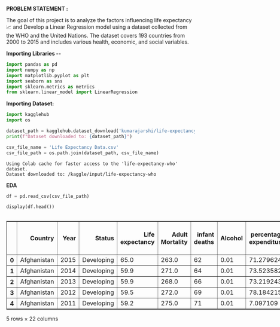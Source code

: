 **PROBLEM STATEMENT :**

The goal of this project is to analyze the factors influencing life expectancy 📈 and Develop a Linear Regression model using a dataset collected from the WHO and the United Nations. The dataset covers 193 countries from 2000 to 2015 and includes various health, economic, and social variables.

**Importing Libraries --**


```python
import pandas as pd
import numpy as np
import matplotlib.pyplot as plt
import seaborn as sns
import sklearn.metrics as metrics
from sklearn.linear_model import LinearRegression
```

**Importing Dataset:**


```python
import kagglehub
import os

dataset_path = kagglehub.dataset_download('kumarajarshi/life-expectancy-who')
print(f"Dataset downloaded to: {dataset_path}")

csv_file_name = 'Life Expectancy Data.csv'
csv_file_path = os.path.join(dataset_path, csv_file_name)
```

    Using Colab cache for faster access to the 'life-expectancy-who' dataset.
    Dataset downloaded to: /kaggle/input/life-expectancy-who
    

**EDA**


```python
df = pd.read_csv(csv_file_path)

display(df.head())
```



  <div id="df-0bd5de6c-986e-4196-85ae-20b3203d476f" class="colab-df-container">
    <div>
<style scoped>
    .dataframe tbody tr th:only-of-type {
        vertical-align: middle;
    }

    .dataframe tbody tr th {
        vertical-align: top;
    }

    .dataframe thead th {
        text-align: right;
    }
</style>
<table border="1" class="dataframe">
  <thead>
    <tr style="text-align: right;">
      <th></th>
      <th>Country</th>
      <th>Year</th>
      <th>Status</th>
      <th>Life expectancy</th>
      <th>Adult Mortality</th>
      <th>infant deaths</th>
      <th>Alcohol</th>
      <th>percentage expenditure</th>
      <th>Hepatitis B</th>
      <th>Measles</th>
      <th>...</th>
      <th>Polio</th>
      <th>Total expenditure</th>
      <th>Diphtheria</th>
      <th>HIV/AIDS</th>
      <th>GDP</th>
      <th>Population</th>
      <th>thinness  1-19 years</th>
      <th>thinness 5-9 years</th>
      <th>Income composition of resources</th>
      <th>Schooling</th>
    </tr>
  </thead>
  <tbody>
    <tr>
      <th>0</th>
      <td>Afghanistan</td>
      <td>2015</td>
      <td>Developing</td>
      <td>65.0</td>
      <td>263.0</td>
      <td>62</td>
      <td>0.01</td>
      <td>71.279624</td>
      <td>65.0</td>
      <td>1154</td>
      <td>...</td>
      <td>6.0</td>
      <td>8.16</td>
      <td>65.0</td>
      <td>0.1</td>
      <td>584.259210</td>
      <td>33736494.0</td>
      <td>17.2</td>
      <td>17.3</td>
      <td>0.479</td>
      <td>10.1</td>
    </tr>
    <tr>
      <th>1</th>
      <td>Afghanistan</td>
      <td>2014</td>
      <td>Developing</td>
      <td>59.9</td>
      <td>271.0</td>
      <td>64</td>
      <td>0.01</td>
      <td>73.523582</td>
      <td>62.0</td>
      <td>492</td>
      <td>...</td>
      <td>58.0</td>
      <td>8.18</td>
      <td>62.0</td>
      <td>0.1</td>
      <td>612.696514</td>
      <td>327582.0</td>
      <td>17.5</td>
      <td>17.5</td>
      <td>0.476</td>
      <td>10.0</td>
    </tr>
    <tr>
      <th>2</th>
      <td>Afghanistan</td>
      <td>2013</td>
      <td>Developing</td>
      <td>59.9</td>
      <td>268.0</td>
      <td>66</td>
      <td>0.01</td>
      <td>73.219243</td>
      <td>64.0</td>
      <td>430</td>
      <td>...</td>
      <td>62.0</td>
      <td>8.13</td>
      <td>64.0</td>
      <td>0.1</td>
      <td>631.744976</td>
      <td>31731688.0</td>
      <td>17.7</td>
      <td>17.7</td>
      <td>0.470</td>
      <td>9.9</td>
    </tr>
    <tr>
      <th>3</th>
      <td>Afghanistan</td>
      <td>2012</td>
      <td>Developing</td>
      <td>59.5</td>
      <td>272.0</td>
      <td>69</td>
      <td>0.01</td>
      <td>78.184215</td>
      <td>67.0</td>
      <td>2787</td>
      <td>...</td>
      <td>67.0</td>
      <td>8.52</td>
      <td>67.0</td>
      <td>0.1</td>
      <td>669.959000</td>
      <td>3696958.0</td>
      <td>17.9</td>
      <td>18.0</td>
      <td>0.463</td>
      <td>9.8</td>
    </tr>
    <tr>
      <th>4</th>
      <td>Afghanistan</td>
      <td>2011</td>
      <td>Developing</td>
      <td>59.2</td>
      <td>275.0</td>
      <td>71</td>
      <td>0.01</td>
      <td>7.097109</td>
      <td>68.0</td>
      <td>3013</td>
      <td>...</td>
      <td>68.0</td>
      <td>7.87</td>
      <td>68.0</td>
      <td>0.1</td>
      <td>63.537231</td>
      <td>2978599.0</td>
      <td>18.2</td>
      <td>18.2</td>
      <td>0.454</td>
      <td>9.5</td>
    </tr>
  </tbody>
</table>
<p>5 rows × 22 columns</p>
</div>
    <div class="colab-df-buttons">

  <div class="colab-df-container">
    <button class="colab-df-convert" onclick="convertToInteractive('df-0bd5de6c-986e-4196-85ae-20b3203d476f')"
            title="Convert this dataframe to an interactive table."
            style="display:none;">

  <svg xmlns="http://www.w3.org/2000/svg" height="24px" viewBox="0 -960 960 960">
    <path d="M120-120v-720h720v720H120Zm60-500h600v-160H180v160Zm220 220h160v-160H400v160Zm0 220h160v-160H400v160ZM180-400h160v-160H180v160Zm440 0h160v-160H620v160ZM180-180h160v-160H180v160Zm440 0h160v-160H620v160Z"/>
  </svg>
    </button>

  <style>
    .colab-df-container {
      display:flex;
      gap: 12px;
    }

    .colab-df-convert {
      background-color: #E8F0FE;
      border: none;
      border-radius: 50%;
      cursor: pointer;
      display: none;
      fill: #1967D2;
      height: 32px;
      padding: 0 0 0 0;
      width: 32px;
    }

    .colab-df-convert:hover {
      background-color: #E2EBFA;
      box-shadow: 0px 1px 2px rgba(60, 64, 67, 0.3), 0px 1px 3px 1px rgba(60, 64, 67, 0.15);
      fill: #174EA6;
    }

    .colab-df-buttons div {
      margin-bottom: 4px;
    }

    [theme=dark] .colab-df-convert {
      background-color: #3B4455;
      fill: #D2E3FC;
    }

    [theme=dark] .colab-df-convert:hover {
      background-color: #434B5C;
      box-shadow: 0px 1px 3px 1px rgba(0, 0, 0, 0.15);
      filter: drop-shadow(0px 1px 2px rgba(0, 0, 0, 0.3));
      fill: #FFFFFF;
    }
  </style>

    <script>
      const buttonEl =
        document.querySelector('#df-0bd5de6c-986e-4196-85ae-20b3203d476f button.colab-df-convert');
      buttonEl.style.display =
        google.colab.kernel.accessAllowed ? 'block' : 'none';

      async function convertToInteractive(key) {
        const element = document.querySelector('#df-0bd5de6c-986e-4196-85ae-20b3203d476f');
        const dataTable =
          await google.colab.kernel.invokeFunction('convertToInteractive',
                                                    [key], {});
        if (!dataTable) return;

        const docLinkHtml = 'Like what you see? Visit the ' +
          '<a target="_blank" href=https://colab.research.google.com/notebooks/data_table.ipynb>data table notebook</a>'
          + ' to learn more about interactive tables.';
        element.innerHTML = '';
        dataTable['output_type'] = 'display_data';
        await google.colab.output.renderOutput(dataTable, element);
        const docLink = document.createElement('div');
        docLink.innerHTML = docLinkHtml;
        element.appendChild(docLink);
      }
    </script>
  </div>


    <div id="df-f547a25d-6af7-4556-a703-74242be89144">
      <button class="colab-df-quickchart" onclick="quickchart('df-f547a25d-6af7-4556-a703-74242be89144')"
                title="Suggest charts"
                style="display:none;">

<svg xmlns="http://www.w3.org/2000/svg" height="24px"viewBox="0 0 24 24"
     width="24px">
    <g>
        <path d="M19 3H5c-1.1 0-2 .9-2 2v14c0 1.1.9 2 2 2h14c1.1 0 2-.9 2-2V5c0-1.1-.9-2-2-2zM9 17H7v-7h2v7zm4 0h-2V7h2v10zm4 0h-2v-4h2v4z"/>
    </g>
</svg>
      </button>

<style>
  .colab-df-quickchart {
      --bg-color: #E8F0FE;
      --fill-color: #1967D2;
      --hover-bg-color: #E2EBFA;
      --hover-fill-color: #174EA6;
      --disabled-fill-color: #AAA;
      --disabled-bg-color: #DDD;
  }

  [theme=dark] .colab-df-quickchart {
      --bg-color: #3B4455;
      --fill-color: #D2E3FC;
      --hover-bg-color: #434B5C;
      --hover-fill-color: #FFFFFF;
      --disabled-bg-color: #3B4455;
      --disabled-fill-color: #666;
  }

  .colab-df-quickchart {
    background-color: var(--bg-color);
    border: none;
    border-radius: 50%;
    cursor: pointer;
    display: none;
    fill: var(--fill-color);
    height: 32px;
    padding: 0;
    width: 32px;
  }

  .colab-df-quickchart:hover {
    background-color: var(--hover-bg-color);
    box-shadow: 0 1px 2px rgba(60, 64, 67, 0.3), 0 1px 3px 1px rgba(60, 64, 67, 0.15);
    fill: var(--button-hover-fill-color);
  }

  .colab-df-quickchart-complete:disabled,
  .colab-df-quickchart-complete:disabled:hover {
    background-color: var(--disabled-bg-color);
    fill: var(--disabled-fill-color);
    box-shadow: none;
  }

  .colab-df-spinner {
    border: 2px solid var(--fill-color);
    border-color: transparent;
    border-bottom-color: var(--fill-color);
    animation:
      spin 1s steps(1) infinite;
  }

  @keyframes spin {
    0% {
      border-color: transparent;
      border-bottom-color: var(--fill-color);
      border-left-color: var(--fill-color);
    }
    20% {
      border-color: transparent;
      border-left-color: var(--fill-color);
      border-top-color: var(--fill-color);
    }
    30% {
      border-color: transparent;
      border-left-color: var(--fill-color);
      border-top-color: var(--fill-color);
      border-right-color: var(--fill-color);
    }
    40% {
      border-color: transparent;
      border-right-color: var(--fill-color);
      border-top-color: var(--fill-color);
    }
    60% {
      border-color: transparent;
      border-right-color: var(--fill-color);
    }
    80% {
      border-color: transparent;
      border-right-color: var(--fill-color);
      border-bottom-color: var(--fill-color);
    }
    90% {
      border-color: transparent;
      border-bottom-color: var(--fill-color);
    }
  }
</style>

      <script>
        async function quickchart(key) {
          const quickchartButtonEl =
            document.querySelector('#' + key + ' button');
          quickchartButtonEl.disabled = true;  // To prevent multiple clicks.
          quickchartButtonEl.classList.add('colab-df-spinner');
          try {
            const charts = await google.colab.kernel.invokeFunction(
                'suggestCharts', [key], {});
          } catch (error) {
            console.error('Error during call to suggestCharts:', error);
          }
          quickchartButtonEl.classList.remove('colab-df-spinner');
          quickchartButtonEl.classList.add('colab-df-quickchart-complete');
        }
        (() => {
          let quickchartButtonEl =
            document.querySelector('#df-f547a25d-6af7-4556-a703-74242be89144 button');
          quickchartButtonEl.style.display =
            google.colab.kernel.accessAllowed ? 'block' : 'none';
        })();
      </script>
    </div>

    </div>
  </div>




```python
df.info()
```

    <class 'pandas.core.frame.DataFrame'>
    RangeIndex: 2938 entries, 0 to 2937
    Data columns (total 22 columns):
     #   Column                           Non-Null Count  Dtype  
    ---  ------                           --------------  -----  
     0   Country                          2938 non-null   object 
     1   Year                             2938 non-null   int64  
     2   Status                           2938 non-null   object 
     3   Life expectancy                  2928 non-null   float64
     4   Adult Mortality                  2928 non-null   float64
     5   infant deaths                    2938 non-null   int64  
     6   Alcohol                          2744 non-null   float64
     7   percentage expenditure           2938 non-null   float64
     8   Hepatitis B                      2385 non-null   float64
     9   Measles                          2938 non-null   int64  
     10   BMI                             2904 non-null   float64
     11  under-five deaths                2938 non-null   int64  
     12  Polio                            2919 non-null   float64
     13  Total expenditure                2712 non-null   float64
     14  Diphtheria                       2919 non-null   float64
     15   HIV/AIDS                        2938 non-null   float64
     16  GDP                              2490 non-null   float64
     17  Population                       2286 non-null   float64
     18   thinness  1-19 years            2904 non-null   float64
     19   thinness 5-9 years              2904 non-null   float64
     20  Income composition of resources  2771 non-null   float64
     21  Schooling                        2775 non-null   float64
    dtypes: float64(16), int64(4), object(2)
    memory usage: 505.1+ KB
    


```python
df.describe(include="all")
```





  <div id="df-1591640a-0f46-48b8-ac79-20e6fe45dd06" class="colab-df-container">
    <div>
<style scoped>
    .dataframe tbody tr th:only-of-type {
        vertical-align: middle;
    }

    .dataframe tbody tr th {
        vertical-align: top;
    }

    .dataframe thead th {
        text-align: right;
    }
</style>
<table border="1" class="dataframe">
  <thead>
    <tr style="text-align: right;">
      <th></th>
      <th>Country</th>
      <th>Year</th>
      <th>Status</th>
      <th>Life expectancy</th>
      <th>Adult Mortality</th>
      <th>infant deaths</th>
      <th>Alcohol</th>
      <th>percentage expenditure</th>
      <th>Hepatitis B</th>
      <th>Measles</th>
      <th>...</th>
      <th>Polio</th>
      <th>Total expenditure</th>
      <th>Diphtheria</th>
      <th>HIV/AIDS</th>
      <th>GDP</th>
      <th>Population</th>
      <th>thinness  1-19 years</th>
      <th>thinness 5-9 years</th>
      <th>Income composition of resources</th>
      <th>Schooling</th>
    </tr>
  </thead>
  <tbody>
    <tr>
      <th>count</th>
      <td>2938</td>
      <td>2938.000000</td>
      <td>2938</td>
      <td>2928.000000</td>
      <td>2928.000000</td>
      <td>2938.000000</td>
      <td>2744.000000</td>
      <td>2938.000000</td>
      <td>2385.000000</td>
      <td>2938.000000</td>
      <td>...</td>
      <td>2919.000000</td>
      <td>2712.00000</td>
      <td>2919.000000</td>
      <td>2938.000000</td>
      <td>2490.000000</td>
      <td>2.286000e+03</td>
      <td>2904.000000</td>
      <td>2904.000000</td>
      <td>2771.000000</td>
      <td>2775.000000</td>
    </tr>
    <tr>
      <th>unique</th>
      <td>193</td>
      <td>NaN</td>
      <td>2</td>
      <td>NaN</td>
      <td>NaN</td>
      <td>NaN</td>
      <td>NaN</td>
      <td>NaN</td>
      <td>NaN</td>
      <td>NaN</td>
      <td>...</td>
      <td>NaN</td>
      <td>NaN</td>
      <td>NaN</td>
      <td>NaN</td>
      <td>NaN</td>
      <td>NaN</td>
      <td>NaN</td>
      <td>NaN</td>
      <td>NaN</td>
      <td>NaN</td>
    </tr>
    <tr>
      <th>top</th>
      <td>Afghanistan</td>
      <td>NaN</td>
      <td>Developing</td>
      <td>NaN</td>
      <td>NaN</td>
      <td>NaN</td>
      <td>NaN</td>
      <td>NaN</td>
      <td>NaN</td>
      <td>NaN</td>
      <td>...</td>
      <td>NaN</td>
      <td>NaN</td>
      <td>NaN</td>
      <td>NaN</td>
      <td>NaN</td>
      <td>NaN</td>
      <td>NaN</td>
      <td>NaN</td>
      <td>NaN</td>
      <td>NaN</td>
    </tr>
    <tr>
      <th>freq</th>
      <td>16</td>
      <td>NaN</td>
      <td>2426</td>
      <td>NaN</td>
      <td>NaN</td>
      <td>NaN</td>
      <td>NaN</td>
      <td>NaN</td>
      <td>NaN</td>
      <td>NaN</td>
      <td>...</td>
      <td>NaN</td>
      <td>NaN</td>
      <td>NaN</td>
      <td>NaN</td>
      <td>NaN</td>
      <td>NaN</td>
      <td>NaN</td>
      <td>NaN</td>
      <td>NaN</td>
      <td>NaN</td>
    </tr>
    <tr>
      <th>mean</th>
      <td>NaN</td>
      <td>2007.518720</td>
      <td>NaN</td>
      <td>69.224932</td>
      <td>164.796448</td>
      <td>30.303948</td>
      <td>4.602861</td>
      <td>738.251295</td>
      <td>80.940461</td>
      <td>2419.592240</td>
      <td>...</td>
      <td>82.550188</td>
      <td>5.93819</td>
      <td>82.324084</td>
      <td>1.742103</td>
      <td>7483.158469</td>
      <td>1.275338e+07</td>
      <td>4.839704</td>
      <td>4.870317</td>
      <td>0.627551</td>
      <td>11.992793</td>
    </tr>
    <tr>
      <th>std</th>
      <td>NaN</td>
      <td>4.613841</td>
      <td>NaN</td>
      <td>9.523867</td>
      <td>124.292079</td>
      <td>117.926501</td>
      <td>4.052413</td>
      <td>1987.914858</td>
      <td>25.070016</td>
      <td>11467.272489</td>
      <td>...</td>
      <td>23.428046</td>
      <td>2.49832</td>
      <td>23.716912</td>
      <td>5.077785</td>
      <td>14270.169342</td>
      <td>6.101210e+07</td>
      <td>4.420195</td>
      <td>4.508882</td>
      <td>0.210904</td>
      <td>3.358920</td>
    </tr>
    <tr>
      <th>min</th>
      <td>NaN</td>
      <td>2000.000000</td>
      <td>NaN</td>
      <td>36.300000</td>
      <td>1.000000</td>
      <td>0.000000</td>
      <td>0.010000</td>
      <td>0.000000</td>
      <td>1.000000</td>
      <td>0.000000</td>
      <td>...</td>
      <td>3.000000</td>
      <td>0.37000</td>
      <td>2.000000</td>
      <td>0.100000</td>
      <td>1.681350</td>
      <td>3.400000e+01</td>
      <td>0.100000</td>
      <td>0.100000</td>
      <td>0.000000</td>
      <td>0.000000</td>
    </tr>
    <tr>
      <th>25%</th>
      <td>NaN</td>
      <td>2004.000000</td>
      <td>NaN</td>
      <td>63.100000</td>
      <td>74.000000</td>
      <td>0.000000</td>
      <td>0.877500</td>
      <td>4.685343</td>
      <td>77.000000</td>
      <td>0.000000</td>
      <td>...</td>
      <td>78.000000</td>
      <td>4.26000</td>
      <td>78.000000</td>
      <td>0.100000</td>
      <td>463.935626</td>
      <td>1.957932e+05</td>
      <td>1.600000</td>
      <td>1.500000</td>
      <td>0.493000</td>
      <td>10.100000</td>
    </tr>
    <tr>
      <th>50%</th>
      <td>NaN</td>
      <td>2008.000000</td>
      <td>NaN</td>
      <td>72.100000</td>
      <td>144.000000</td>
      <td>3.000000</td>
      <td>3.755000</td>
      <td>64.912906</td>
      <td>92.000000</td>
      <td>17.000000</td>
      <td>...</td>
      <td>93.000000</td>
      <td>5.75500</td>
      <td>93.000000</td>
      <td>0.100000</td>
      <td>1766.947595</td>
      <td>1.386542e+06</td>
      <td>3.300000</td>
      <td>3.300000</td>
      <td>0.677000</td>
      <td>12.300000</td>
    </tr>
    <tr>
      <th>75%</th>
      <td>NaN</td>
      <td>2012.000000</td>
      <td>NaN</td>
      <td>75.700000</td>
      <td>228.000000</td>
      <td>22.000000</td>
      <td>7.702500</td>
      <td>441.534144</td>
      <td>97.000000</td>
      <td>360.250000</td>
      <td>...</td>
      <td>97.000000</td>
      <td>7.49250</td>
      <td>97.000000</td>
      <td>0.800000</td>
      <td>5910.806335</td>
      <td>7.420359e+06</td>
      <td>7.200000</td>
      <td>7.200000</td>
      <td>0.779000</td>
      <td>14.300000</td>
    </tr>
    <tr>
      <th>max</th>
      <td>NaN</td>
      <td>2015.000000</td>
      <td>NaN</td>
      <td>89.000000</td>
      <td>723.000000</td>
      <td>1800.000000</td>
      <td>17.870000</td>
      <td>19479.911610</td>
      <td>99.000000</td>
      <td>212183.000000</td>
      <td>...</td>
      <td>99.000000</td>
      <td>17.60000</td>
      <td>99.000000</td>
      <td>50.600000</td>
      <td>119172.741800</td>
      <td>1.293859e+09</td>
      <td>27.700000</td>
      <td>28.600000</td>
      <td>0.948000</td>
      <td>20.700000</td>
    </tr>
  </tbody>
</table>
<p>11 rows × 22 columns</p>
</div>
    <div class="colab-df-buttons">

  <div class="colab-df-container">
    <button class="colab-df-convert" onclick="convertToInteractive('df-1591640a-0f46-48b8-ac79-20e6fe45dd06')"
            title="Convert this dataframe to an interactive table."
            style="display:none;">

  <svg xmlns="http://www.w3.org/2000/svg" height="24px" viewBox="0 -960 960 960">
    <path d="M120-120v-720h720v720H120Zm60-500h600v-160H180v160Zm220 220h160v-160H400v160Zm0 220h160v-160H400v160ZM180-400h160v-160H180v160Zm440 0h160v-160H620v160ZM180-180h160v-160H180v160Zm440 0h160v-160H620v160Z"/>
  </svg>
    </button>

  <style>
    .colab-df-container {
      display:flex;
      gap: 12px;
    }

    .colab-df-convert {
      background-color: #E8F0FE;
      border: none;
      border-radius: 50%;
      cursor: pointer;
      display: none;
      fill: #1967D2;
      height: 32px;
      padding: 0 0 0 0;
      width: 32px;
    }

    .colab-df-convert:hover {
      background-color: #E2EBFA;
      box-shadow: 0px 1px 2px rgba(60, 64, 67, 0.3), 0px 1px 3px 1px rgba(60, 64, 67, 0.15);
      fill: #174EA6;
    }

    .colab-df-buttons div {
      margin-bottom: 4px;
    }

    [theme=dark] .colab-df-convert {
      background-color: #3B4455;
      fill: #D2E3FC;
    }

    [theme=dark] .colab-df-convert:hover {
      background-color: #434B5C;
      box-shadow: 0px 1px 3px 1px rgba(0, 0, 0, 0.15);
      filter: drop-shadow(0px 1px 2px rgba(0, 0, 0, 0.3));
      fill: #FFFFFF;
    }
  </style>

    <script>
      const buttonEl =
        document.querySelector('#df-1591640a-0f46-48b8-ac79-20e6fe45dd06 button.colab-df-convert');
      buttonEl.style.display =
        google.colab.kernel.accessAllowed ? 'block' : 'none';

      async function convertToInteractive(key) {
        const element = document.querySelector('#df-1591640a-0f46-48b8-ac79-20e6fe45dd06');
        const dataTable =
          await google.colab.kernel.invokeFunction('convertToInteractive',
                                                    [key], {});
        if (!dataTable) return;

        const docLinkHtml = 'Like what you see? Visit the ' +
          '<a target="_blank" href=https://colab.research.google.com/notebooks/data_table.ipynb>data table notebook</a>'
          + ' to learn more about interactive tables.';
        element.innerHTML = '';
        dataTable['output_type'] = 'display_data';
        await google.colab.output.renderOutput(dataTable, element);
        const docLink = document.createElement('div');
        docLink.innerHTML = docLinkHtml;
        element.appendChild(docLink);
      }
    </script>
  </div>


    <div id="df-ee0ff25e-f26e-412d-8642-889028e9f0fd">
      <button class="colab-df-quickchart" onclick="quickchart('df-ee0ff25e-f26e-412d-8642-889028e9f0fd')"
                title="Suggest charts"
                style="display:none;">

<svg xmlns="http://www.w3.org/2000/svg" height="24px"viewBox="0 0 24 24"
     width="24px">
    <g>
        <path d="M19 3H5c-1.1 0-2 .9-2 2v14c0 1.1.9 2 2 2h14c1.1 0 2-.9 2-2V5c0-1.1-.9-2-2-2zM9 17H7v-7h2v7zm4 0h-2V7h2v10zm4 0h-2v-4h2v4z"/>
    </g>
</svg>
      </button>

<style>
  .colab-df-quickchart {
      --bg-color: #E8F0FE;
      --fill-color: #1967D2;
      --hover-bg-color: #E2EBFA;
      --hover-fill-color: #174EA6;
      --disabled-fill-color: #AAA;
      --disabled-bg-color: #DDD;
  }

  [theme=dark] .colab-df-quickchart {
      --bg-color: #3B4455;
      --fill-color: #D2E3FC;
      --hover-bg-color: #434B5C;
      --hover-fill-color: #FFFFFF;
      --disabled-bg-color: #3B4455;
      --disabled-fill-color: #666;
  }

  .colab-df-quickchart {
    background-color: var(--bg-color);
    border: none;
    border-radius: 50%;
    cursor: pointer;
    display: none;
    fill: var(--fill-color);
    height: 32px;
    padding: 0;
    width: 32px;
  }

  .colab-df-quickchart:hover {
    background-color: var(--hover-bg-color);
    box-shadow: 0 1px 2px rgba(60, 64, 67, 0.3), 0 1px 3px 1px rgba(60, 64, 67, 0.15);
    fill: var(--button-hover-fill-color);
  }

  .colab-df-quickchart-complete:disabled,
  .colab-df-quickchart-complete:disabled:hover {
    background-color: var(--disabled-bg-color);
    fill: var(--disabled-fill-color);
    box-shadow: none;
  }

  .colab-df-spinner {
    border: 2px solid var(--fill-color);
    border-color: transparent;
    border-bottom-color: var(--fill-color);
    animation:
      spin 1s steps(1) infinite;
  }

  @keyframes spin {
    0% {
      border-color: transparent;
      border-bottom-color: var(--fill-color);
      border-left-color: var(--fill-color);
    }
    20% {
      border-color: transparent;
      border-left-color: var(--fill-color);
      border-top-color: var(--fill-color);
    }
    30% {
      border-color: transparent;
      border-left-color: var(--fill-color);
      border-top-color: var(--fill-color);
      border-right-color: var(--fill-color);
    }
    40% {
      border-color: transparent;
      border-right-color: var(--fill-color);
      border-top-color: var(--fill-color);
    }
    60% {
      border-color: transparent;
      border-right-color: var(--fill-color);
    }
    80% {
      border-color: transparent;
      border-right-color: var(--fill-color);
      border-bottom-color: var(--fill-color);
    }
    90% {
      border-color: transparent;
      border-bottom-color: var(--fill-color);
    }
  }
</style>

      <script>
        async function quickchart(key) {
          const quickchartButtonEl =
            document.querySelector('#' + key + ' button');
          quickchartButtonEl.disabled = true;  // To prevent multiple clicks.
          quickchartButtonEl.classList.add('colab-df-spinner');
          try {
            const charts = await google.colab.kernel.invokeFunction(
                'suggestCharts', [key], {});
          } catch (error) {
            console.error('Error during call to suggestCharts:', error);
          }
          quickchartButtonEl.classList.remove('colab-df-spinner');
          quickchartButtonEl.classList.add('colab-df-quickchart-complete');
        }
        (() => {
          let quickchartButtonEl =
            document.querySelector('#df-ee0ff25e-f26e-412d-8642-889028e9f0fd button');
          quickchartButtonEl.style.display =
            google.colab.kernel.accessAllowed ? 'block' : 'none';
        })();
      </script>
    </div>

    </div>
  </div>




Unique Values for Categorical Varibles


```python
for column in df.columns:
    if df[column].dtype == object:
        print(column.upper(),': ',df[column].nunique())
        print(df[column].value_counts().sort_values())
        print("\n")
```

    COUNTRY :  193
    Country
    Dominica                                                 1
    Palau                                                    1
    Niue                                                     1
    Nauru                                                    1
    Monaco                                                   1
                                                            ..
    Zimbabwe                                                16
    United Kingdom of Great Britain and Northern Ireland    16
    Turkey                                                  16
    Saint Vincent and the Grenadines                        16
    Vanuatu                                                 16
    Name: count, Length: 193, dtype: int64
    
    
    STATUS :  2
    Status
    Developed      512
    Developing    2426
    Name: count, dtype: int64
    
    
    

There is no need of the country column


```python
df = df.drop('Country', axis=1)
```

Coverting categorical to Dummy Variables


```python
df = pd.get_dummies(df, columns=['Status'], drop_first=True)
# Convert boolean columns to integers (True to 1, False to 0)
for col in df.columns:
    if df[col].dtype == 'bool':
        df[col] = df[col].astype(int)
```


```python
df.head()
```





  <div id="df-45a486e0-c473-4233-80f3-e7fb9178bb79" class="colab-df-container">
    <div>
<style scoped>
    .dataframe tbody tr th:only-of-type {
        vertical-align: middle;
    }

    .dataframe tbody tr th {
        vertical-align: top;
    }

    .dataframe thead th {
        text-align: right;
    }
</style>
<table border="1" class="dataframe">
  <thead>
    <tr style="text-align: right;">
      <th></th>
      <th>Year</th>
      <th>Life expectancy</th>
      <th>Adult Mortality</th>
      <th>infant deaths</th>
      <th>Alcohol</th>
      <th>percentage expenditure</th>
      <th>Hepatitis B</th>
      <th>Measles</th>
      <th>BMI</th>
      <th>under-five deaths</th>
      <th>...</th>
      <th>Total expenditure</th>
      <th>Diphtheria</th>
      <th>HIV/AIDS</th>
      <th>GDP</th>
      <th>Population</th>
      <th>thinness  1-19 years</th>
      <th>thinness 5-9 years</th>
      <th>Income composition of resources</th>
      <th>Schooling</th>
      <th>Status_Developing</th>
    </tr>
  </thead>
  <tbody>
    <tr>
      <th>0</th>
      <td>2015</td>
      <td>65.0</td>
      <td>263.0</td>
      <td>62</td>
      <td>0.01</td>
      <td>71.279624</td>
      <td>65.0</td>
      <td>1154</td>
      <td>19.1</td>
      <td>83</td>
      <td>...</td>
      <td>8.16</td>
      <td>65.0</td>
      <td>0.1</td>
      <td>584.259210</td>
      <td>33736494.0</td>
      <td>17.2</td>
      <td>17.3</td>
      <td>0.479</td>
      <td>10.1</td>
      <td>1</td>
    </tr>
    <tr>
      <th>1</th>
      <td>2014</td>
      <td>59.9</td>
      <td>271.0</td>
      <td>64</td>
      <td>0.01</td>
      <td>73.523582</td>
      <td>62.0</td>
      <td>492</td>
      <td>18.6</td>
      <td>86</td>
      <td>...</td>
      <td>8.18</td>
      <td>62.0</td>
      <td>0.1</td>
      <td>612.696514</td>
      <td>327582.0</td>
      <td>17.5</td>
      <td>17.5</td>
      <td>0.476</td>
      <td>10.0</td>
      <td>1</td>
    </tr>
    <tr>
      <th>2</th>
      <td>2013</td>
      <td>59.9</td>
      <td>268.0</td>
      <td>66</td>
      <td>0.01</td>
      <td>73.219243</td>
      <td>64.0</td>
      <td>430</td>
      <td>18.1</td>
      <td>89</td>
      <td>...</td>
      <td>8.13</td>
      <td>64.0</td>
      <td>0.1</td>
      <td>631.744976</td>
      <td>31731688.0</td>
      <td>17.7</td>
      <td>17.7</td>
      <td>0.470</td>
      <td>9.9</td>
      <td>1</td>
    </tr>
    <tr>
      <th>3</th>
      <td>2012</td>
      <td>59.5</td>
      <td>272.0</td>
      <td>69</td>
      <td>0.01</td>
      <td>78.184215</td>
      <td>67.0</td>
      <td>2787</td>
      <td>17.6</td>
      <td>93</td>
      <td>...</td>
      <td>8.52</td>
      <td>67.0</td>
      <td>0.1</td>
      <td>669.959000</td>
      <td>3696958.0</td>
      <td>17.9</td>
      <td>18.0</td>
      <td>0.463</td>
      <td>9.8</td>
      <td>1</td>
    </tr>
    <tr>
      <th>4</th>
      <td>2011</td>
      <td>59.2</td>
      <td>275.0</td>
      <td>71</td>
      <td>0.01</td>
      <td>7.097109</td>
      <td>68.0</td>
      <td>3013</td>
      <td>17.2</td>
      <td>97</td>
      <td>...</td>
      <td>7.87</td>
      <td>68.0</td>
      <td>0.1</td>
      <td>63.537231</td>
      <td>2978599.0</td>
      <td>18.2</td>
      <td>18.2</td>
      <td>0.454</td>
      <td>9.5</td>
      <td>1</td>
    </tr>
  </tbody>
</table>
<p>5 rows × 21 columns</p>
</div>
    <div class="colab-df-buttons">

  <div class="colab-df-container">
    <button class="colab-df-convert" onclick="convertToInteractive('df-45a486e0-c473-4233-80f3-e7fb9178bb79')"
            title="Convert this dataframe to an interactive table."
            style="display:none;">

  <svg xmlns="http://www.w3.org/2000/svg" height="24px" viewBox="0 -960 960 960">
    <path d="M120-120v-720h720v720H120Zm60-500h600v-160H180v160Zm220 220h160v-160H400v160Zm0 220h160v-160H400v160ZM180-400h160v-160H180v160Zm440 0h160v-160H620v160ZM180-180h160v-160H180v160Zm440 0h160v-160H620v160Z"/>
  </svg>
    </button>

  <style>
    .colab-df-container {
      display:flex;
      gap: 12px;
    }

    .colab-df-convert {
      background-color: #E8F0FE;
      border: none;
      border-radius: 50%;
      cursor: pointer;
      display: none;
      fill: #1967D2;
      height: 32px;
      padding: 0 0 0 0;
      width: 32px;
    }

    .colab-df-convert:hover {
      background-color: #E2EBFA;
      box-shadow: 0px 1px 2px rgba(60, 64, 67, 0.3), 0px 1px 3px 1px rgba(60, 64, 67, 0.15);
      fill: #174EA6;
    }

    .colab-df-buttons div {
      margin-bottom: 4px;
    }

    [theme=dark] .colab-df-convert {
      background-color: #3B4455;
      fill: #D2E3FC;
    }

    [theme=dark] .colab-df-convert:hover {
      background-color: #434B5C;
      box-shadow: 0px 1px 3px 1px rgba(0, 0, 0, 0.15);
      filter: drop-shadow(0px 1px 2px rgba(0, 0, 0, 0.3));
      fill: #FFFFFF;
    }
  </style>

    <script>
      const buttonEl =
        document.querySelector('#df-45a486e0-c473-4233-80f3-e7fb9178bb79 button.colab-df-convert');
      buttonEl.style.display =
        google.colab.kernel.accessAllowed ? 'block' : 'none';

      async function convertToInteractive(key) {
        const element = document.querySelector('#df-45a486e0-c473-4233-80f3-e7fb9178bb79');
        const dataTable =
          await google.colab.kernel.invokeFunction('convertToInteractive',
                                                    [key], {});
        if (!dataTable) return;

        const docLinkHtml = 'Like what you see? Visit the ' +
          '<a target="_blank" href=https://colab.research.google.com/notebooks/data_table.ipynb>data table notebook</a>'
          + ' to learn more about interactive tables.';
        element.innerHTML = '';
        dataTable['output_type'] = 'display_data';
        await google.colab.output.renderOutput(dataTable, element);
        const docLink = document.createElement('div');
        docLink.innerHTML = docLinkHtml;
        element.appendChild(docLink);
      }
    </script>
  </div>


    <div id="df-0ac2f464-8cd8-4f09-8056-5092a2f6f97f">
      <button class="colab-df-quickchart" onclick="quickchart('df-0ac2f464-8cd8-4f09-8056-5092a2f6f97f')"
                title="Suggest charts"
                style="display:none;">

<svg xmlns="http://www.w3.org/2000/svg" height="24px"viewBox="0 0 24 24"
     width="24px">
    <g>
        <path d="M19 3H5c-1.1 0-2 .9-2 2v14c0 1.1.9 2 2 2h14c1.1 0 2-.9 2-2V5c0-1.1-.9-2-2-2zM9 17H7v-7h2v7zm4 0h-2V7h2v10zm4 0h-2v-4h2v4z"/>
    </g>
</svg>
      </button>

<style>
  .colab-df-quickchart {
      --bg-color: #E8F0FE;
      --fill-color: #1967D2;
      --hover-bg-color: #E2EBFA;
      --hover-fill-color: #174EA6;
      --disabled-fill-color: #AAA;
      --disabled-bg-color: #DDD;
  }

  [theme=dark] .colab-df-quickchart {
      --bg-color: #3B4455;
      --fill-color: #D2E3FC;
      --hover-bg-color: #434B5C;
      --hover-fill-color: #FFFFFF;
      --disabled-bg-color: #3B4455;
      --disabled-fill-color: #666;
  }

  .colab-df-quickchart {
    background-color: var(--bg-color);
    border: none;
    border-radius: 50%;
    cursor: pointer;
    display: none;
    fill: var(--fill-color);
    height: 32px;
    padding: 0;
    width: 32px;
  }

  .colab-df-quickchart:hover {
    background-color: var(--hover-bg-color);
    box-shadow: 0 1px 2px rgba(60, 64, 67, 0.3), 0 1px 3px 1px rgba(60, 64, 67, 0.15);
    fill: var(--button-hover-fill-color);
  }

  .colab-df-quickchart-complete:disabled,
  .colab-df-quickchart-complete:disabled:hover {
    background-color: var(--disabled-bg-color);
    fill: var(--disabled-fill-color);
    box-shadow: none;
  }

  .colab-df-spinner {
    border: 2px solid var(--fill-color);
    border-color: transparent;
    border-bottom-color: var(--fill-color);
    animation:
      spin 1s steps(1) infinite;
  }

  @keyframes spin {
    0% {
      border-color: transparent;
      border-bottom-color: var(--fill-color);
      border-left-color: var(--fill-color);
    }
    20% {
      border-color: transparent;
      border-left-color: var(--fill-color);
      border-top-color: var(--fill-color);
    }
    30% {
      border-color: transparent;
      border-left-color: var(--fill-color);
      border-top-color: var(--fill-color);
      border-right-color: var(--fill-color);
    }
    40% {
      border-color: transparent;
      border-right-color: var(--fill-color);
      border-top-color: var(--fill-color);
    }
    60% {
      border-color: transparent;
      border-right-color: var(--fill-color);
    }
    80% {
      border-color: transparent;
      border-right-color: var(--fill-color);
      border-bottom-color: var(--fill-color);
    }
    90% {
      border-color: transparent;
      border-bottom-color: var(--fill-color);
    }
  }
</style>

      <script>
        async function quickchart(key) {
          const quickchartButtonEl =
            document.querySelector('#' + key + ' button');
          quickchartButtonEl.disabled = true;  // To prevent multiple clicks.
          quickchartButtonEl.classList.add('colab-df-spinner');
          try {
            const charts = await google.colab.kernel.invokeFunction(
                'suggestCharts', [key], {});
          } catch (error) {
            console.error('Error during call to suggestCharts:', error);
          }
          quickchartButtonEl.classList.remove('colab-df-spinner');
          quickchartButtonEl.classList.add('colab-df-quickchart-complete');
        }
        (() => {
          let quickchartButtonEl =
            document.querySelector('#df-0ac2f464-8cd8-4f09-8056-5092a2f6f97f button');
          quickchartButtonEl.style.display =
            google.colab.kernel.accessAllowed ? 'block' : 'none';
        })();
      </script>
    </div>

    </div>
  </div>




Check For missing Values


```python
df.isnull().sum()
```




<div>
<style scoped>
    .dataframe tbody tr th:only-of-type {
        vertical-align: middle;
    }

    .dataframe tbody tr th {
        vertical-align: top;
    }

    .dataframe thead th {
        text-align: right;
    }
</style>
<table border="1" class="dataframe">
  <thead>
    <tr style="text-align: right;">
      <th></th>
      <th>0</th>
    </tr>
  </thead>
  <tbody>
    <tr>
      <th>Year</th>
      <td>0</td>
    </tr>
    <tr>
      <th>Life expectancy</th>
      <td>10</td>
    </tr>
    <tr>
      <th>Adult Mortality</th>
      <td>10</td>
    </tr>
    <tr>
      <th>infant deaths</th>
      <td>0</td>
    </tr>
    <tr>
      <th>Alcohol</th>
      <td>194</td>
    </tr>
    <tr>
      <th>percentage expenditure</th>
      <td>0</td>
    </tr>
    <tr>
      <th>Hepatitis B</th>
      <td>553</td>
    </tr>
    <tr>
      <th>Measles</th>
      <td>0</td>
    </tr>
    <tr>
      <th>BMI</th>
      <td>34</td>
    </tr>
    <tr>
      <th>under-five deaths</th>
      <td>0</td>
    </tr>
    <tr>
      <th>Polio</th>
      <td>19</td>
    </tr>
    <tr>
      <th>Total expenditure</th>
      <td>226</td>
    </tr>
    <tr>
      <th>Diphtheria</th>
      <td>19</td>
    </tr>
    <tr>
      <th>HIV/AIDS</th>
      <td>0</td>
    </tr>
    <tr>
      <th>GDP</th>
      <td>448</td>
    </tr>
    <tr>
      <th>Population</th>
      <td>652</td>
    </tr>
    <tr>
      <th>thinness  1-19 years</th>
      <td>34</td>
    </tr>
    <tr>
      <th>thinness 5-9 years</th>
      <td>34</td>
    </tr>
    <tr>
      <th>Income composition of resources</th>
      <td>167</td>
    </tr>
    <tr>
      <th>Schooling</th>
      <td>163</td>
    </tr>
    <tr>
      <th>Status_Developing</th>
      <td>0</td>
    </tr>
  </tbody>
</table>
</div><br><label><b>dtype:</b> int64</label>



Inputting the Missing Values


```python
for column in df.columns:
    if df[column].dtype !='object' :
        mean=df[column].mean()
        df[column]=df[column].fillna(mean)

df.isnull().sum()
```




<div>
<style scoped>
    .dataframe tbody tr th:only-of-type {
        vertical-align: middle;
    }

    .dataframe tbody tr th {
        vertical-align: top;
    }

    .dataframe thead th {
        text-align: right;
    }
</style>
<table border="1" class="dataframe">
  <thead>
    <tr style="text-align: right;">
      <th></th>
      <th>0</th>
    </tr>
  </thead>
  <tbody>
    <tr>
      <th>Year</th>
      <td>0</td>
    </tr>
    <tr>
      <th>Life expectancy</th>
      <td>0</td>
    </tr>
    <tr>
      <th>Adult Mortality</th>
      <td>0</td>
    </tr>
    <tr>
      <th>infant deaths</th>
      <td>0</td>
    </tr>
    <tr>
      <th>Alcohol</th>
      <td>0</td>
    </tr>
    <tr>
      <th>percentage expenditure</th>
      <td>0</td>
    </tr>
    <tr>
      <th>Hepatitis B</th>
      <td>0</td>
    </tr>
    <tr>
      <th>Measles</th>
      <td>0</td>
    </tr>
    <tr>
      <th>BMI</th>
      <td>0</td>
    </tr>
    <tr>
      <th>under-five deaths</th>
      <td>0</td>
    </tr>
    <tr>
      <th>Polio</th>
      <td>0</td>
    </tr>
    <tr>
      <th>Total expenditure</th>
      <td>0</td>
    </tr>
    <tr>
      <th>Diphtheria</th>
      <td>0</td>
    </tr>
    <tr>
      <th>HIV/AIDS</th>
      <td>0</td>
    </tr>
    <tr>
      <th>GDP</th>
      <td>0</td>
    </tr>
    <tr>
      <th>Population</th>
      <td>0</td>
    </tr>
    <tr>
      <th>thinness  1-19 years</th>
      <td>0</td>
    </tr>
    <tr>
      <th>thinness 5-9 years</th>
      <td>0</td>
    </tr>
    <tr>
      <th>Income composition of resources</th>
      <td>0</td>
    </tr>
    <tr>
      <th>Schooling</th>
      <td>0</td>
    </tr>
    <tr>
      <th>Status_Developing</th>
      <td>0</td>
    </tr>
  </tbody>
</table>
</div><br><label><b>dtype:</b> int64</label>




```python
df.head()
```





  <div id="df-884e782b-58e8-4a93-b262-f64722edd22c" class="colab-df-container">
    <div>
<style scoped>
    .dataframe tbody tr th:only-of-type {
        vertical-align: middle;
    }

    .dataframe tbody tr th {
        vertical-align: top;
    }

    .dataframe thead th {
        text-align: right;
    }
</style>
<table border="1" class="dataframe">
  <thead>
    <tr style="text-align: right;">
      <th></th>
      <th>Year</th>
      <th>Life expectancy</th>
      <th>Adult Mortality</th>
      <th>infant deaths</th>
      <th>Alcohol</th>
      <th>percentage expenditure</th>
      <th>Hepatitis B</th>
      <th>Measles</th>
      <th>BMI</th>
      <th>under-five deaths</th>
      <th>...</th>
      <th>Total expenditure</th>
      <th>Diphtheria</th>
      <th>HIV/AIDS</th>
      <th>GDP</th>
      <th>Population</th>
      <th>thinness  1-19 years</th>
      <th>thinness 5-9 years</th>
      <th>Income composition of resources</th>
      <th>Schooling</th>
      <th>Status_Developing</th>
    </tr>
  </thead>
  <tbody>
    <tr>
      <th>0</th>
      <td>2015</td>
      <td>65.0</td>
      <td>263.0</td>
      <td>62</td>
      <td>0.01</td>
      <td>71.279624</td>
      <td>65.0</td>
      <td>1154</td>
      <td>19.1</td>
      <td>83</td>
      <td>...</td>
      <td>8.16</td>
      <td>65.0</td>
      <td>0.1</td>
      <td>584.259210</td>
      <td>33736494.0</td>
      <td>17.2</td>
      <td>17.3</td>
      <td>0.479</td>
      <td>10.1</td>
      <td>1</td>
    </tr>
    <tr>
      <th>1</th>
      <td>2014</td>
      <td>59.9</td>
      <td>271.0</td>
      <td>64</td>
      <td>0.01</td>
      <td>73.523582</td>
      <td>62.0</td>
      <td>492</td>
      <td>18.6</td>
      <td>86</td>
      <td>...</td>
      <td>8.18</td>
      <td>62.0</td>
      <td>0.1</td>
      <td>612.696514</td>
      <td>327582.0</td>
      <td>17.5</td>
      <td>17.5</td>
      <td>0.476</td>
      <td>10.0</td>
      <td>1</td>
    </tr>
    <tr>
      <th>2</th>
      <td>2013</td>
      <td>59.9</td>
      <td>268.0</td>
      <td>66</td>
      <td>0.01</td>
      <td>73.219243</td>
      <td>64.0</td>
      <td>430</td>
      <td>18.1</td>
      <td>89</td>
      <td>...</td>
      <td>8.13</td>
      <td>64.0</td>
      <td>0.1</td>
      <td>631.744976</td>
      <td>31731688.0</td>
      <td>17.7</td>
      <td>17.7</td>
      <td>0.470</td>
      <td>9.9</td>
      <td>1</td>
    </tr>
    <tr>
      <th>3</th>
      <td>2012</td>
      <td>59.5</td>
      <td>272.0</td>
      <td>69</td>
      <td>0.01</td>
      <td>78.184215</td>
      <td>67.0</td>
      <td>2787</td>
      <td>17.6</td>
      <td>93</td>
      <td>...</td>
      <td>8.52</td>
      <td>67.0</td>
      <td>0.1</td>
      <td>669.959000</td>
      <td>3696958.0</td>
      <td>17.9</td>
      <td>18.0</td>
      <td>0.463</td>
      <td>9.8</td>
      <td>1</td>
    </tr>
    <tr>
      <th>4</th>
      <td>2011</td>
      <td>59.2</td>
      <td>275.0</td>
      <td>71</td>
      <td>0.01</td>
      <td>7.097109</td>
      <td>68.0</td>
      <td>3013</td>
      <td>17.2</td>
      <td>97</td>
      <td>...</td>
      <td>7.87</td>
      <td>68.0</td>
      <td>0.1</td>
      <td>63.537231</td>
      <td>2978599.0</td>
      <td>18.2</td>
      <td>18.2</td>
      <td>0.454</td>
      <td>9.5</td>
      <td>1</td>
    </tr>
  </tbody>
</table>
<p>5 rows × 21 columns</p>
</div>
    <div class="colab-df-buttons">

  <div class="colab-df-container">
    <button class="colab-df-convert" onclick="convertToInteractive('df-884e782b-58e8-4a93-b262-f64722edd22c')"
            title="Convert this dataframe to an interactive table."
            style="display:none;">

  <svg xmlns="http://www.w3.org/2000/svg" height="24px" viewBox="0 -960 960 960">
    <path d="M120-120v-720h720v720H120Zm60-500h600v-160H180v160Zm220 220h160v-160H400v160Zm0 220h160v-160H400v160ZM180-400h160v-160H180v160Zm440 0h160v-160H620v160ZM180-180h160v-160H180v160Zm440 0h160v-160H620v160Z"/>
  </svg>
    </button>

  <style>
    .colab-df-container {
      display:flex;
      gap: 12px;
    }

    .colab-df-convert {
      background-color: #E8F0FE;
      border: none;
      border-radius: 50%;
      cursor: pointer;
      display: none;
      fill: #1967D2;
      height: 32px;
      padding: 0 0 0 0;
      width: 32px;
    }

    .colab-df-convert:hover {
      background-color: #E2EBFA;
      box-shadow: 0px 1px 2px rgba(60, 64, 67, 0.3), 0px 1px 3px 1px rgba(60, 64, 67, 0.15);
      fill: #174EA6;
    }

    .colab-df-buttons div {
      margin-bottom: 4px;
    }

    [theme=dark] .colab-df-convert {
      background-color: #3B4455;
      fill: #D2E3FC;
    }

    [theme=dark] .colab-df-convert:hover {
      background-color: #434B5C;
      box-shadow: 0px 1px 3px 1px rgba(0, 0, 0, 0.15);
      filter: drop-shadow(0px 1px 2px rgba(0, 0, 0, 0.3));
      fill: #FFFFFF;
    }
  </style>

    <script>
      const buttonEl =
        document.querySelector('#df-884e782b-58e8-4a93-b262-f64722edd22c button.colab-df-convert');
      buttonEl.style.display =
        google.colab.kernel.accessAllowed ? 'block' : 'none';

      async function convertToInteractive(key) {
        const element = document.querySelector('#df-884e782b-58e8-4a93-b262-f64722edd22c');
        const dataTable =
          await google.colab.kernel.invokeFunction('convertToInteractive',
                                                    [key], {});
        if (!dataTable) return;

        const docLinkHtml = 'Like what you see? Visit the ' +
          '<a target="_blank" href=https://colab.research.google.com/notebooks/data_table.ipynb>data table notebook</a>'
          + ' to learn more about interactive tables.';
        element.innerHTML = '';
        dataTable['output_type'] = 'display_data';
        await google.colab.output.renderOutput(dataTable, element);
        const docLink = document.createElement('div');
        docLink.innerHTML = docLinkHtml;
        element.appendChild(docLink);
      }
    </script>
  </div>


    <div id="df-7547ae4c-ccf7-4b94-b451-2ff0085e908d">
      <button class="colab-df-quickchart" onclick="quickchart('df-7547ae4c-ccf7-4b94-b451-2ff0085e908d')"
                title="Suggest charts"
                style="display:none;">

<svg xmlns="http://www.w3.org/2000/svg" height="24px"viewBox="0 0 24 24"
     width="24px">
    <g>
        <path d="M19 3H5c-1.1 0-2 .9-2 2v14c0 1.1.9 2 2 2h14c1.1 0 2-.9 2-2V5c0-1.1-.9-2-2-2zM9 17H7v-7h2v7zm4 0h-2V7h2v10zm4 0h-2v-4h2v4z"/>
    </g>
</svg>
      </button>

<style>
  .colab-df-quickchart {
      --bg-color: #E8F0FE;
      --fill-color: #1967D2;
      --hover-bg-color: #E2EBFA;
      --hover-fill-color: #174EA6;
      --disabled-fill-color: #AAA;
      --disabled-bg-color: #DDD;
  }

  [theme=dark] .colab-df-quickchart {
      --bg-color: #3B4455;
      --fill-color: #D2E3FC;
      --hover-bg-color: #434B5C;
      --hover-fill-color: #FFFFFF;
      --disabled-bg-color: #3B4455;
      --disabled-fill-color: #666;
  }

  .colab-df-quickchart {
    background-color: var(--bg-color);
    border: none;
    border-radius: 50%;
    cursor: pointer;
    display: none;
    fill: var(--fill-color);
    height: 32px;
    padding: 0;
    width: 32px;
  }

  .colab-df-quickchart:hover {
    background-color: var(--hover-bg-color);
    box-shadow: 0 1px 2px rgba(60, 64, 67, 0.3), 0 1px 3px 1px rgba(60, 64, 67, 0.15);
    fill: var(--button-hover-fill-color);
  }

  .colab-df-quickchart-complete:disabled,
  .colab-df-quickchart-complete:disabled:hover {
    background-color: var(--disabled-bg-color);
    fill: var(--disabled-fill-color);
    box-shadow: none;
  }

  .colab-df-spinner {
    border: 2px solid var(--fill-color);
    border-color: transparent;
    border-bottom-color: var(--fill-color);
    animation:
      spin 1s steps(1) infinite;
  }

  @keyframes spin {
    0% {
      border-color: transparent;
      border-bottom-color: var(--fill-color);
      border-left-color: var(--fill-color);
    }
    20% {
      border-color: transparent;
      border-left-color: var(--fill-color);
      border-top-color: var(--fill-color);
    }
    30% {
      border-color: transparent;
      border-left-color: var(--fill-color);
      border-top-color: var(--fill-color);
      border-right-color: var(--fill-color);
    }
    40% {
      border-color: transparent;
      border-right-color: var(--fill-color);
      border-top-color: var(--fill-color);
    }
    60% {
      border-color: transparent;
      border-right-color: var(--fill-color);
    }
    80% {
      border-color: transparent;
      border-right-color: var(--fill-color);
      border-bottom-color: var(--fill-color);
    }
    90% {
      border-color: transparent;
      border-bottom-color: var(--fill-color);
    }
  }
</style>

      <script>
        async function quickchart(key) {
          const quickchartButtonEl =
            document.querySelector('#' + key + ' button');
          quickchartButtonEl.disabled = true;  // To prevent multiple clicks.
          quickchartButtonEl.classList.add('colab-df-spinner');
          try {
            const charts = await google.colab.kernel.invokeFunction(
                'suggestCharts', [key], {});
          } catch (error) {
            console.error('Error during call to suggestCharts:', error);
          }
          quickchartButtonEl.classList.remove('colab-df-spinner');
          quickchartButtonEl.classList.add('colab-df-quickchart-complete');
        }
        (() => {
          let quickchartButtonEl =
            document.querySelector('#df-7547ae4c-ccf7-4b94-b451-2ff0085e908d button');
          quickchartButtonEl.style.display =
            google.colab.kernel.accessAllowed ? 'block' : 'none';
        })();
      </script>
    </div>

    </div>
  </div>





```python
df.describe()
```





  <div id="df-f3f17bb4-c21f-4860-81fc-4088c48dc973" class="colab-df-container">
    <div>
<style scoped>
    .dataframe tbody tr th:only-of-type {
        vertical-align: middle;
    }

    .dataframe tbody tr th {
        vertical-align: top;
    }

    .dataframe thead th {
        text-align: right;
    }
</style>
<table border="1" class="dataframe">
  <thead>
    <tr style="text-align: right;">
      <th></th>
      <th>Year</th>
      <th>Life expectancy</th>
      <th>Adult Mortality</th>
      <th>infant deaths</th>
      <th>Alcohol</th>
      <th>percentage expenditure</th>
      <th>Hepatitis B</th>
      <th>Measles</th>
      <th>BMI</th>
      <th>under-five deaths</th>
      <th>...</th>
      <th>Total expenditure</th>
      <th>Diphtheria</th>
      <th>HIV/AIDS</th>
      <th>GDP</th>
      <th>Population</th>
      <th>thinness  1-19 years</th>
      <th>thinness 5-9 years</th>
      <th>Income composition of resources</th>
      <th>Schooling</th>
      <th>Status_Developing</th>
    </tr>
  </thead>
  <tbody>
    <tr>
      <th>count</th>
      <td>2938.000000</td>
      <td>2938.000000</td>
      <td>2938.000000</td>
      <td>2938.000000</td>
      <td>2938.000000</td>
      <td>2938.000000</td>
      <td>2938.000000</td>
      <td>2938.000000</td>
      <td>2938.000000</td>
      <td>2938.000000</td>
      <td>...</td>
      <td>2938.000000</td>
      <td>2938.000000</td>
      <td>2938.000000</td>
      <td>2938.000000</td>
      <td>2.938000e+03</td>
      <td>2938.000000</td>
      <td>2938.000000</td>
      <td>2938.000000</td>
      <td>2938.000000</td>
      <td>2938.000000</td>
    </tr>
    <tr>
      <th>mean</th>
      <td>2007.518720</td>
      <td>69.224932</td>
      <td>164.796448</td>
      <td>30.303948</td>
      <td>4.602861</td>
      <td>738.251295</td>
      <td>80.940461</td>
      <td>2419.592240</td>
      <td>38.321247</td>
      <td>42.035739</td>
      <td>...</td>
      <td>5.938190</td>
      <td>82.324084</td>
      <td>1.742103</td>
      <td>7483.158469</td>
      <td>1.275338e+07</td>
      <td>4.839704</td>
      <td>4.870317</td>
      <td>0.627551</td>
      <td>11.992793</td>
      <td>0.825732</td>
    </tr>
    <tr>
      <th>std</th>
      <td>4.613841</td>
      <td>9.507640</td>
      <td>124.080302</td>
      <td>117.926501</td>
      <td>3.916288</td>
      <td>1987.914858</td>
      <td>22.586855</td>
      <td>11467.272489</td>
      <td>19.927677</td>
      <td>160.445548</td>
      <td>...</td>
      <td>2.400274</td>
      <td>23.640073</td>
      <td>5.077785</td>
      <td>13136.800417</td>
      <td>5.381546e+07</td>
      <td>4.394535</td>
      <td>4.482708</td>
      <td>0.204820</td>
      <td>3.264381</td>
      <td>0.379405</td>
    </tr>
    <tr>
      <th>min</th>
      <td>2000.000000</td>
      <td>36.300000</td>
      <td>1.000000</td>
      <td>0.000000</td>
      <td>0.010000</td>
      <td>0.000000</td>
      <td>1.000000</td>
      <td>0.000000</td>
      <td>1.000000</td>
      <td>0.000000</td>
      <td>...</td>
      <td>0.370000</td>
      <td>2.000000</td>
      <td>0.100000</td>
      <td>1.681350</td>
      <td>3.400000e+01</td>
      <td>0.100000</td>
      <td>0.100000</td>
      <td>0.000000</td>
      <td>0.000000</td>
      <td>0.000000</td>
    </tr>
    <tr>
      <th>25%</th>
      <td>2004.000000</td>
      <td>63.200000</td>
      <td>74.000000</td>
      <td>0.000000</td>
      <td>1.092500</td>
      <td>4.685343</td>
      <td>80.940461</td>
      <td>0.000000</td>
      <td>19.400000</td>
      <td>0.000000</td>
      <td>...</td>
      <td>4.370000</td>
      <td>78.000000</td>
      <td>0.100000</td>
      <td>580.486996</td>
      <td>4.189172e+05</td>
      <td>1.600000</td>
      <td>1.600000</td>
      <td>0.504250</td>
      <td>10.300000</td>
      <td>1.000000</td>
    </tr>
    <tr>
      <th>50%</th>
      <td>2008.000000</td>
      <td>72.000000</td>
      <td>144.000000</td>
      <td>3.000000</td>
      <td>4.160000</td>
      <td>64.912906</td>
      <td>87.000000</td>
      <td>17.000000</td>
      <td>43.000000</td>
      <td>4.000000</td>
      <td>...</td>
      <td>5.938190</td>
      <td>93.000000</td>
      <td>0.100000</td>
      <td>3116.561755</td>
      <td>3.675929e+06</td>
      <td>3.400000</td>
      <td>3.400000</td>
      <td>0.662000</td>
      <td>12.100000</td>
      <td>1.000000</td>
    </tr>
    <tr>
      <th>75%</th>
      <td>2012.000000</td>
      <td>75.600000</td>
      <td>227.000000</td>
      <td>22.000000</td>
      <td>7.390000</td>
      <td>441.534144</td>
      <td>96.000000</td>
      <td>360.250000</td>
      <td>56.100000</td>
      <td>28.000000</td>
      <td>...</td>
      <td>7.330000</td>
      <td>97.000000</td>
      <td>0.800000</td>
      <td>7483.158469</td>
      <td>1.275338e+07</td>
      <td>7.100000</td>
      <td>7.200000</td>
      <td>0.772000</td>
      <td>14.100000</td>
      <td>1.000000</td>
    </tr>
    <tr>
      <th>max</th>
      <td>2015.000000</td>
      <td>89.000000</td>
      <td>723.000000</td>
      <td>1800.000000</td>
      <td>17.870000</td>
      <td>19479.911610</td>
      <td>99.000000</td>
      <td>212183.000000</td>
      <td>87.300000</td>
      <td>2500.000000</td>
      <td>...</td>
      <td>17.600000</td>
      <td>99.000000</td>
      <td>50.600000</td>
      <td>119172.741800</td>
      <td>1.293859e+09</td>
      <td>27.700000</td>
      <td>28.600000</td>
      <td>0.948000</td>
      <td>20.700000</td>
      <td>1.000000</td>
    </tr>
  </tbody>
</table>
<p>8 rows × 21 columns</p>
</div>
    <div class="colab-df-buttons">

  <div class="colab-df-container">
    <button class="colab-df-convert" onclick="convertToInteractive('df-f3f17bb4-c21f-4860-81fc-4088c48dc973')"
            title="Convert this dataframe to an interactive table."
            style="display:none;">

  <svg xmlns="http://www.w3.org/2000/svg" height="24px" viewBox="0 -960 960 960">
    <path d="M120-120v-720h720v720H120Zm60-500h600v-160H180v160Zm220 220h160v-160H400v160Zm0 220h160v-160H400v160ZM180-400h160v-160H180v160Zm440 0h160v-160H620v160ZM180-180h160v-160H180v160Zm440 0h160v-160H620v160Z"/>
  </svg>
    </button>

  <style>
    .colab-df-container {
      display:flex;
      gap: 12px;
    }

    .colab-df-convert {
      background-color: #E8F0FE;
      border: none;
      border-radius: 50%;
      cursor: pointer;
      display: none;
      fill: #1967D2;
      height: 32px;
      padding: 0 0 0 0;
      width: 32px;
    }

    .colab-df-convert:hover {
      background-color: #E2EBFA;
      box-shadow: 0px 1px 2px rgba(60, 64, 67, 0.3), 0px 1px 3px 1px rgba(60, 64, 67, 0.15);
      fill: #174EA6;
    }

    .colab-df-buttons div {
      margin-bottom: 4px;
    }

    [theme=dark] .colab-df-convert {
      background-color: #3B4455;
      fill: #D2E3FC;
    }

    [theme=dark] .colab-df-convert:hover {
      background-color: #434B5C;
      box-shadow: 0px 1px 3px 1px rgba(0, 0, 0, 0.15);
      filter: drop-shadow(0px 1px 2px rgba(0, 0, 0, 0.3));
      fill: #FFFFFF;
    }
  </style>

    <script>
      const buttonEl =
        document.querySelector('#df-f3f17bb4-c21f-4860-81fc-4088c48dc973 button.colab-df-convert');
      buttonEl.style.display =
        google.colab.kernel.accessAllowed ? 'block' : 'none';

      async function convertToInteractive(key) {
        const element = document.querySelector('#df-f3f17bb4-c21f-4860-81fc-4088c48dc973');
        const dataTable =
          await google.colab.kernel.invokeFunction('convertToInteractive',
                                                    [key], {});
        if (!dataTable) return;

        const docLinkHtml = 'Like what you see? Visit the ' +
          '<a target="_blank" href=https://colab.research.google.com/notebooks/data_table.ipynb>data table notebook</a>'
          + ' to learn more about interactive tables.';
        element.innerHTML = '';
        dataTable['output_type'] = 'display_data';
        await google.colab.output.renderOutput(dataTable, element);
        const docLink = document.createElement('div');
        docLink.innerHTML = docLinkHtml;
        element.appendChild(docLink);
      }
    </script>
  </div>


    <div id="df-1107ad16-bcf2-4f12-8670-341ec2d06a4c">
      <button class="colab-df-quickchart" onclick="quickchart('df-1107ad16-bcf2-4f12-8670-341ec2d06a4c')"
                title="Suggest charts"
                style="display:none;">

<svg xmlns="http://www.w3.org/2000/svg" height="24px"viewBox="0 0 24 24"
     width="24px">
    <g>
        <path d="M19 3H5c-1.1 0-2 .9-2 2v14c0 1.1.9 2 2 2h14c1.1 0 2-.9 2-2V5c0-1.1-.9-2-2-2zM9 17H7v-7h2v7zm4 0h-2V7h2v10zm4 0h-2v-4h2v4z"/>
    </g>
</svg>
      </button>

<style>
  .colab-df-quickchart {
      --bg-color: #E8F0FE;
      --fill-color: #1967D2;
      --hover-bg-color: #E2EBFA;
      --hover-fill-color: #174EA6;
      --disabled-fill-color: #AAA;
      --disabled-bg-color: #DDD;
  }

  [theme=dark] .colab-df-quickchart {
      --bg-color: #3B4455;
      --fill-color: #D2E3FC;
      --hover-bg-color: #434B5C;
      --hover-fill-color: #FFFFFF;
      --disabled-bg-color: #3B4455;
      --disabled-fill-color: #666;
  }

  .colab-df-quickchart {
    background-color: var(--bg-color);
    border: none;
    border-radius: 50%;
    cursor: pointer;
    display: none;
    fill: var(--fill-color);
    height: 32px;
    padding: 0;
    width: 32px;
  }

  .colab-df-quickchart:hover {
    background-color: var(--hover-bg-color);
    box-shadow: 0 1px 2px rgba(60, 64, 67, 0.3), 0 1px 3px 1px rgba(60, 64, 67, 0.15);
    fill: var(--button-hover-fill-color);
  }

  .colab-df-quickchart-complete:disabled,
  .colab-df-quickchart-complete:disabled:hover {
    background-color: var(--disabled-bg-color);
    fill: var(--disabled-fill-color);
    box-shadow: none;
  }

  .colab-df-spinner {
    border: 2px solid var(--fill-color);
    border-color: transparent;
    border-bottom-color: var(--fill-color);
    animation:
      spin 1s steps(1) infinite;
  }

  @keyframes spin {
    0% {
      border-color: transparent;
      border-bottom-color: var(--fill-color);
      border-left-color: var(--fill-color);
    }
    20% {
      border-color: transparent;
      border-left-color: var(--fill-color);
      border-top-color: var(--fill-color);
    }
    30% {
      border-color: transparent;
      border-left-color: var(--fill-color);
      border-top-color: var(--fill-color);
      border-right-color: var(--fill-color);
    }
    40% {
      border-color: transparent;
      border-right-color: var(--fill-color);
      border-top-color: var(--fill-color);
    }
    60% {
      border-color: transparent;
      border-right-color: var(--fill-color);
    }
    80% {
      border-color: transparent;
      border-right-color: var(--fill-color);
      border-bottom-color: var(--fill-color);
    }
    90% {
      border-color: transparent;
      border-bottom-color: var(--fill-color);
    }
  }
</style>

      <script>
        async function quickchart(key) {
          const quickchartButtonEl =
            document.querySelector('#' + key + ' button');
          quickchartButtonEl.disabled = true;  // To prevent multiple clicks.
          quickchartButtonEl.classList.add('colab-df-spinner');
          try {
            const charts = await google.colab.kernel.invokeFunction(
                'suggestCharts', [key], {});
          } catch (error) {
            console.error('Error during call to suggestCharts:', error);
          }
          quickchartButtonEl.classList.remove('colab-df-spinner');
          quickchartButtonEl.classList.add('colab-df-quickchart-complete');
        }
        (() => {
          let quickchartButtonEl =
            document.querySelector('#df-1107ad16-bcf2-4f12-8670-341ec2d06a4c button');
          quickchartButtonEl.style.display =
            google.colab.kernel.accessAllowed ? 'block' : 'none';
        })();
      </script>
    </div>

    </div>
  </div>




Check For Duplicates


```python
dups = df.duplicated()
print('Number of duplicate rows = %d' % (dups.sum()))
```

    Number of duplicate rows = 0
    

**Correlation Plot**


```python
sns.heatmap(df.iloc[:,0:9].corr(), annot=True)
plt.show()
```


    
![png](LinearRegression_Project_files/LinearRegression_Project_25_0.png)
    



```python
df.info()
```

    <class 'pandas.core.frame.DataFrame'>
    RangeIndex: 2938 entries, 0 to 2937
    Data columns (total 21 columns):
     #   Column                           Non-Null Count  Dtype  
    ---  ------                           --------------  -----  
     0   Year                             2938 non-null   int64  
     1   Life expectancy                  2938 non-null   float64
     2   Adult Mortality                  2938 non-null   float64
     3   infant deaths                    2938 non-null   int64  
     4   Alcohol                          2938 non-null   float64
     5   percentage expenditure           2938 non-null   float64
     6   Hepatitis B                      2938 non-null   float64
     7   Measles                          2938 non-null   int64  
     8    BMI                             2938 non-null   float64
     9   under-five deaths                2938 non-null   int64  
     10  Polio                            2938 non-null   float64
     11  Total expenditure                2938 non-null   float64
     12  Diphtheria                       2938 non-null   float64
     13   HIV/AIDS                        2938 non-null   float64
     14  GDP                              2938 non-null   float64
     15  Population                       2938 non-null   float64
     16   thinness  1-19 years            2938 non-null   float64
     17   thinness 5-9 years              2938 non-null   float64
     18  Income composition of resources  2938 non-null   float64
     19  Schooling                        2938 non-null   float64
     20  Status_Developing                2938 non-null   int64  
    dtypes: float64(16), int64(5)
    memory usage: 482.1 KB
    

**Outlier Checks**

Let's visualize the distribution of some columns using boxplots to check for outliers.


```python
# Select a few columns for visualization
selected_columns = ['Life expectancy ', 'Adult Mortality', 'infant deaths', 'Alcohol', 'GDP', 'Population']

# Create boxplots for the selected columns
plt.figure(figsize=(15, 10))
for i, col in enumerate(selected_columns):
    plt.subplot(2, 3, i + 1)
    sns.boxplot(y=df[col])
    plt.title(col)
plt.tight_layout()
plt.show()
```


    
![png](LinearRegression_Project_files/LinearRegression_Project_29_0.png)
    



```python
def remove_outlier(col) :
  sorted(col)
  Q1,Q3=col.quantile([0.25,0.75])
  IQR=Q3-Q1
  lower_range=Q1-(1.5*IQR)
  upper_range=Q3+(1.5*IQR)
  return lower_range,upper_range
```


```python
for column in df.columns:
    lr,ur = remove_outlier(df[column])
    df[column] = np.where(df[column] < lr, lr, df[column])
    df[column] = np.where(df[column] > ur, ur, df[column])
```


```python
# Select a few columns for visualization
selected_columns = ['Life expectancy ', 'Adult Mortality', 'infant deaths', 'Alcohol', 'GDP', 'Population']

# Create boxplots for the selected columns
plt.figure(figsize=(15, 10))
for i, col in enumerate(selected_columns):
    plt.subplot(2, 3, i + 1)
    sns.boxplot(y=df[col])
    plt.title(col)
plt.tight_layout()
plt.show()
```


    
![png](LinearRegression_Project_files/LinearRegression_Project_32_0.png)
    



```python
df.shape
```




    (2938, 21)



Data Distribution


```python
df_attr=(df.iloc[:,0:9])
sns.pairplot(df_attr)
plt.show()
```


    
![png](LinearRegression_Project_files/LinearRegression_Project_35_0.png)
    


Train-Test Split


```python
x=df.drop('Life expectancy ',axis=1)
y=df[['Life expectancy ']]
```


```python
x.head()
```





  <div id="df-eb164598-5095-4d0e-be77-eedacfe28826" class="colab-df-container">
    <div>
<style scoped>
    .dataframe tbody tr th:only-of-type {
        vertical-align: middle;
    }

    .dataframe tbody tr th {
        vertical-align: top;
    }

    .dataframe thead th {
        text-align: right;
    }
</style>
<table border="1" class="dataframe">
  <thead>
    <tr style="text-align: right;">
      <th></th>
      <th>Year</th>
      <th>Adult Mortality</th>
      <th>infant deaths</th>
      <th>Alcohol</th>
      <th>percentage expenditure</th>
      <th>Hepatitis B</th>
      <th>Measles</th>
      <th>BMI</th>
      <th>under-five deaths</th>
      <th>Polio</th>
      <th>Total expenditure</th>
      <th>Diphtheria</th>
      <th>HIV/AIDS</th>
      <th>GDP</th>
      <th>Population</th>
      <th>thinness  1-19 years</th>
      <th>thinness 5-9 years</th>
      <th>Income composition of resources</th>
      <th>Schooling</th>
      <th>Status_Developing</th>
    </tr>
  </thead>
  <tbody>
    <tr>
      <th>0</th>
      <td>2015.0</td>
      <td>263.0</td>
      <td>55.0</td>
      <td>0.01</td>
      <td>71.279624</td>
      <td>65.0</td>
      <td>900.625</td>
      <td>19.1</td>
      <td>70.0</td>
      <td>49.5</td>
      <td>8.16</td>
      <td>65.0</td>
      <td>0.1</td>
      <td>584.259210</td>
      <td>3.125506e+07</td>
      <td>15.35</td>
      <td>15.6</td>
      <td>0.479</td>
      <td>10.1</td>
      <td>1.0</td>
    </tr>
    <tr>
      <th>1</th>
      <td>2014.0</td>
      <td>271.0</td>
      <td>55.0</td>
      <td>0.01</td>
      <td>73.523582</td>
      <td>62.0</td>
      <td>492.000</td>
      <td>18.6</td>
      <td>70.0</td>
      <td>58.0</td>
      <td>8.18</td>
      <td>62.0</td>
      <td>0.1</td>
      <td>612.696514</td>
      <td>3.275820e+05</td>
      <td>15.35</td>
      <td>15.6</td>
      <td>0.476</td>
      <td>10.0</td>
      <td>1.0</td>
    </tr>
    <tr>
      <th>2</th>
      <td>2013.0</td>
      <td>268.0</td>
      <td>55.0</td>
      <td>0.01</td>
      <td>73.219243</td>
      <td>64.0</td>
      <td>430.000</td>
      <td>18.1</td>
      <td>70.0</td>
      <td>62.0</td>
      <td>8.13</td>
      <td>64.0</td>
      <td>0.1</td>
      <td>631.744976</td>
      <td>3.125506e+07</td>
      <td>15.35</td>
      <td>15.6</td>
      <td>0.470</td>
      <td>9.9</td>
      <td>1.0</td>
    </tr>
    <tr>
      <th>3</th>
      <td>2012.0</td>
      <td>272.0</td>
      <td>55.0</td>
      <td>0.01</td>
      <td>78.184215</td>
      <td>67.0</td>
      <td>900.625</td>
      <td>17.6</td>
      <td>70.0</td>
      <td>67.0</td>
      <td>8.52</td>
      <td>67.0</td>
      <td>0.1</td>
      <td>669.959000</td>
      <td>3.696958e+06</td>
      <td>15.35</td>
      <td>15.6</td>
      <td>0.463</td>
      <td>9.8</td>
      <td>1.0</td>
    </tr>
    <tr>
      <th>4</th>
      <td>2011.0</td>
      <td>275.0</td>
      <td>55.0</td>
      <td>0.01</td>
      <td>7.097109</td>
      <td>68.0</td>
      <td>900.625</td>
      <td>17.2</td>
      <td>70.0</td>
      <td>68.0</td>
      <td>7.87</td>
      <td>68.0</td>
      <td>0.1</td>
      <td>63.537231</td>
      <td>2.978599e+06</td>
      <td>15.35</td>
      <td>15.6</td>
      <td>0.454</td>
      <td>9.5</td>
      <td>1.0</td>
    </tr>
  </tbody>
</table>
</div>
    <div class="colab-df-buttons">

  <div class="colab-df-container">
    <button class="colab-df-convert" onclick="convertToInteractive('df-eb164598-5095-4d0e-be77-eedacfe28826')"
            title="Convert this dataframe to an interactive table."
            style="display:none;">

  <svg xmlns="http://www.w3.org/2000/svg" height="24px" viewBox="0 -960 960 960">
    <path d="M120-120v-720h720v720H120Zm60-500h600v-160H180v160Zm220 220h160v-160H400v160Zm0 220h160v-160H400v160ZM180-400h160v-160H180v160Zm440 0h160v-160H620v160ZM180-180h160v-160H180v160Zm440 0h160v-160H620v160Z"/>
  </svg>
    </button>

  <style>
    .colab-df-container {
      display:flex;
      gap: 12px;
    }

    .colab-df-convert {
      background-color: #E8F0FE;
      border: none;
      border-radius: 50%;
      cursor: pointer;
      display: none;
      fill: #1967D2;
      height: 32px;
      padding: 0 0 0 0;
      width: 32px;
    }

    .colab-df-convert:hover {
      background-color: #E2EBFA;
      box-shadow: 0px 1px 2px rgba(60, 64, 67, 0.3), 0px 1px 3px 1px rgba(60, 64, 67, 0.15);
      fill: #174EA6;
    }

    .colab-df-buttons div {
      margin-bottom: 4px;
    }

    [theme=dark] .colab-df-convert {
      background-color: #3B4455;
      fill: #D2E3FC;
    }

    [theme=dark] .colab-df-convert:hover {
      background-color: #434B5C;
      box-shadow: 0px 1px 3px 1px rgba(0, 0, 0, 0.15);
      filter: drop-shadow(0px 1px 2px rgba(0, 0, 0, 0.3));
      fill: #FFFFFF;
    }
  </style>

    <script>
      const buttonEl =
        document.querySelector('#df-eb164598-5095-4d0e-be77-eedacfe28826 button.colab-df-convert');
      buttonEl.style.display =
        google.colab.kernel.accessAllowed ? 'block' : 'none';

      async function convertToInteractive(key) {
        const element = document.querySelector('#df-eb164598-5095-4d0e-be77-eedacfe28826');
        const dataTable =
          await google.colab.kernel.invokeFunction('convertToInteractive',
                                                    [key], {});
        if (!dataTable) return;

        const docLinkHtml = 'Like what you see? Visit the ' +
          '<a target="_blank" href=https://colab.research.google.com/notebooks/data_table.ipynb>data table notebook</a>'
          + ' to learn more about interactive tables.';
        element.innerHTML = '';
        dataTable['output_type'] = 'display_data';
        await google.colab.output.renderOutput(dataTable, element);
        const docLink = document.createElement('div');
        docLink.innerHTML = docLinkHtml;
        element.appendChild(docLink);
      }
    </script>
  </div>


    <div id="df-f402d4e8-a72b-4ec9-95aa-a98c11071fe9">
      <button class="colab-df-quickchart" onclick="quickchart('df-f402d4e8-a72b-4ec9-95aa-a98c11071fe9')"
                title="Suggest charts"
                style="display:none;">

<svg xmlns="http://www.w3.org/2000/svg" height="24px"viewBox="0 0 24 24"
     width="24px">
    <g>
        <path d="M19 3H5c-1.1 0-2 .9-2 2v14c0 1.1.9 2 2 2h14c1.1 0 2-.9 2-2V5c0-1.1-.9-2-2-2zM9 17H7v-7h2v7zm4 0h-2V7h2v10zm4 0h-2v-4h2v4z"/>
    </g>
</svg>
      </button>

<style>
  .colab-df-quickchart {
      --bg-color: #E8F0FE;
      --fill-color: #1967D2;
      --hover-bg-color: #E2EBFA;
      --hover-fill-color: #174EA6;
      --disabled-fill-color: #AAA;
      --disabled-bg-color: #DDD;
  }

  [theme=dark] .colab-df-quickchart {
      --bg-color: #3B4455;
      --fill-color: #D2E3FC;
      --hover-bg-color: #434B5C;
      --hover-fill-color: #FFFFFF;
      --disabled-bg-color: #3B4455;
      --disabled-fill-color: #666;
  }

  .colab-df-quickchart {
    background-color: var(--bg-color);
    border: none;
    border-radius: 50%;
    cursor: pointer;
    display: none;
    fill: var(--fill-color);
    height: 32px;
    padding: 0;
    width: 32px;
  }

  .colab-df-quickchart:hover {
    background-color: var(--hover-bg-color);
    box-shadow: 0 1px 2px rgba(60, 64, 67, 0.3), 0 1px 3px 1px rgba(60, 64, 67, 0.15);
    fill: var(--button-hover-fill-color);
  }

  .colab-df-quickchart-complete:disabled,
  .colab-df-quickchart-complete:disabled:hover {
    background-color: var(--disabled-bg-color);
    fill: var(--disabled-fill-color);
    box-shadow: none;
  }

  .colab-df-spinner {
    border: 2px solid var(--fill-color);
    border-color: transparent;
    border-bottom-color: var(--fill-color);
    animation:
      spin 1s steps(1) infinite;
  }

  @keyframes spin {
    0% {
      border-color: transparent;
      border-bottom-color: var(--fill-color);
      border-left-color: var(--fill-color);
    }
    20% {
      border-color: transparent;
      border-left-color: var(--fill-color);
      border-top-color: var(--fill-color);
    }
    30% {
      border-color: transparent;
      border-left-color: var(--fill-color);
      border-top-color: var(--fill-color);
      border-right-color: var(--fill-color);
    }
    40% {
      border-color: transparent;
      border-right-color: var(--fill-color);
      border-top-color: var(--fill-color);
    }
    60% {
      border-color: transparent;
      border-right-color: var(--fill-color);
    }
    80% {
      border-color: transparent;
      border-right-color: var(--fill-color);
      border-bottom-color: var(--fill-color);
    }
    90% {
      border-color: transparent;
      border-bottom-color: var(--fill-color);
    }
  }
</style>

      <script>
        async function quickchart(key) {
          const quickchartButtonEl =
            document.querySelector('#' + key + ' button');
          quickchartButtonEl.disabled = true;  // To prevent multiple clicks.
          quickchartButtonEl.classList.add('colab-df-spinner');
          try {
            const charts = await google.colab.kernel.invokeFunction(
                'suggestCharts', [key], {});
          } catch (error) {
            console.error('Error during call to suggestCharts:', error);
          }
          quickchartButtonEl.classList.remove('colab-df-spinner');
          quickchartButtonEl.classList.add('colab-df-quickchart-complete');
        }
        (() => {
          let quickchartButtonEl =
            document.querySelector('#df-f402d4e8-a72b-4ec9-95aa-a98c11071fe9 button');
          quickchartButtonEl.style.display =
            google.colab.kernel.accessAllowed ? 'block' : 'none';
        })();
      </script>
    </div>

    </div>
  </div>





```python
from sklearn.model_selection import train_test_split
x_train,x_test,y_train,y_test=train_test_split(x,y,test_size=0.25,random_state=42)
```

Linear Regression Model


```python
regression_model = LinearRegression()
regression_model.fit(x_train, y_train)
```




<style>#sk-container-id-1 {
  /* Definition of color scheme common for light and dark mode */
  --sklearn-color-text: #000;
  --sklearn-color-text-muted: #666;
  --sklearn-color-line: gray;
  /* Definition of color scheme for unfitted estimators */
  --sklearn-color-unfitted-level-0: #fff5e6;
  --sklearn-color-unfitted-level-1: #f6e4d2;
  --sklearn-color-unfitted-level-2: #ffe0b3;
  --sklearn-color-unfitted-level-3: chocolate;
  /* Definition of color scheme for fitted estimators */
  --sklearn-color-fitted-level-0: #f0f8ff;
  --sklearn-color-fitted-level-1: #d4ebff;
  --sklearn-color-fitted-level-2: #b3dbfd;
  --sklearn-color-fitted-level-3: cornflowerblue;

  /* Specific color for light theme */
  --sklearn-color-text-on-default-background: var(--sg-text-color, var(--theme-code-foreground, var(--jp-content-font-color1, black)));
  --sklearn-color-background: var(--sg-background-color, var(--theme-background, var(--jp-layout-color0, white)));
  --sklearn-color-border-box: var(--sg-text-color, var(--theme-code-foreground, var(--jp-content-font-color1, black)));
  --sklearn-color-icon: #696969;

  @media (prefers-color-scheme: dark) {
    /* Redefinition of color scheme for dark theme */
    --sklearn-color-text-on-default-background: var(--sg-text-color, var(--theme-code-foreground, var(--jp-content-font-color1, white)));
    --sklearn-color-background: var(--sg-background-color, var(--theme-background, var(--jp-layout-color0, #111)));
    --sklearn-color-border-box: var(--sg-text-color, var(--theme-code-foreground, var(--jp-content-font-color1, white)));
    --sklearn-color-icon: #878787;
  }
}

#sk-container-id-1 {
  color: var(--sklearn-color-text);
}

#sk-container-id-1 pre {
  padding: 0;
}

#sk-container-id-1 input.sk-hidden--visually {
  border: 0;
  clip: rect(1px 1px 1px 1px);
  clip: rect(1px, 1px, 1px, 1px);
  height: 1px;
  margin: -1px;
  overflow: hidden;
  padding: 0;
  position: absolute;
  width: 1px;
}

#sk-container-id-1 div.sk-dashed-wrapped {
  border: 1px dashed var(--sklearn-color-line);
  margin: 0 0.4em 0.5em 0.4em;
  box-sizing: border-box;
  padding-bottom: 0.4em;
  background-color: var(--sklearn-color-background);
}

#sk-container-id-1 div.sk-container {
  /* jupyter's `normalize.less` sets `[hidden] { display: none; }`
     but bootstrap.min.css set `[hidden] { display: none !important; }`
     so we also need the `!important` here to be able to override the
     default hidden behavior on the sphinx rendered scikit-learn.org.
     See: https://github.com/scikit-learn/scikit-learn/issues/21755 */
  display: inline-block !important;
  position: relative;
}

#sk-container-id-1 div.sk-text-repr-fallback {
  display: none;
}

div.sk-parallel-item,
div.sk-serial,
div.sk-item {
  /* draw centered vertical line to link estimators */
  background-image: linear-gradient(var(--sklearn-color-text-on-default-background), var(--sklearn-color-text-on-default-background));
  background-size: 2px 100%;
  background-repeat: no-repeat;
  background-position: center center;
}

/* Parallel-specific style estimator block */

#sk-container-id-1 div.sk-parallel-item::after {
  content: "";
  width: 100%;
  border-bottom: 2px solid var(--sklearn-color-text-on-default-background);
  flex-grow: 1;
}

#sk-container-id-1 div.sk-parallel {
  display: flex;
  align-items: stretch;
  justify-content: center;
  background-color: var(--sklearn-color-background);
  position: relative;
}

#sk-container-id-1 div.sk-parallel-item {
  display: flex;
  flex-direction: column;
}

#sk-container-id-1 div.sk-parallel-item:first-child::after {
  align-self: flex-end;
  width: 50%;
}

#sk-container-id-1 div.sk-parallel-item:last-child::after {
  align-self: flex-start;
  width: 50%;
}

#sk-container-id-1 div.sk-parallel-item:only-child::after {
  width: 0;
}

/* Serial-specific style estimator block */

#sk-container-id-1 div.sk-serial {
  display: flex;
  flex-direction: column;
  align-items: center;
  background-color: var(--sklearn-color-background);
  padding-right: 1em;
  padding-left: 1em;
}


/* Toggleable style: style used for estimator/Pipeline/ColumnTransformer box that is
clickable and can be expanded/collapsed.
- Pipeline and ColumnTransformer use this feature and define the default style
- Estimators will overwrite some part of the style using the `sk-estimator` class
*/

/* Pipeline and ColumnTransformer style (default) */

#sk-container-id-1 div.sk-toggleable {
  /* Default theme specific background. It is overwritten whether we have a
  specific estimator or a Pipeline/ColumnTransformer */
  background-color: var(--sklearn-color-background);
}

/* Toggleable label */
#sk-container-id-1 label.sk-toggleable__label {
  cursor: pointer;
  display: flex;
  width: 100%;
  margin-bottom: 0;
  padding: 0.5em;
  box-sizing: border-box;
  text-align: center;
  align-items: start;
  justify-content: space-between;
  gap: 0.5em;
}

#sk-container-id-1 label.sk-toggleable__label .caption {
  font-size: 0.6rem;
  font-weight: lighter;
  color: var(--sklearn-color-text-muted);
}

#sk-container-id-1 label.sk-toggleable__label-arrow:before {
  /* Arrow on the left of the label */
  content: "▸";
  float: left;
  margin-right: 0.25em;
  color: var(--sklearn-color-icon);
}

#sk-container-id-1 label.sk-toggleable__label-arrow:hover:before {
  color: var(--sklearn-color-text);
}

/* Toggleable content - dropdown */

#sk-container-id-1 div.sk-toggleable__content {
  max-height: 0;
  max-width: 0;
  overflow: hidden;
  text-align: left;
  /* unfitted */
  background-color: var(--sklearn-color-unfitted-level-0);
}

#sk-container-id-1 div.sk-toggleable__content.fitted {
  /* fitted */
  background-color: var(--sklearn-color-fitted-level-0);
}

#sk-container-id-1 div.sk-toggleable__content pre {
  margin: 0.2em;
  border-radius: 0.25em;
  color: var(--sklearn-color-text);
  /* unfitted */
  background-color: var(--sklearn-color-unfitted-level-0);
}

#sk-container-id-1 div.sk-toggleable__content.fitted pre {
  /* unfitted */
  background-color: var(--sklearn-color-fitted-level-0);
}

#sk-container-id-1 input.sk-toggleable__control:checked~div.sk-toggleable__content {
  /* Expand drop-down */
  max-height: 200px;
  max-width: 100%;
  overflow: auto;
}

#sk-container-id-1 input.sk-toggleable__control:checked~label.sk-toggleable__label-arrow:before {
  content: "▾";
}

/* Pipeline/ColumnTransformer-specific style */

#sk-container-id-1 div.sk-label input.sk-toggleable__control:checked~label.sk-toggleable__label {
  color: var(--sklearn-color-text);
  background-color: var(--sklearn-color-unfitted-level-2);
}

#sk-container-id-1 div.sk-label.fitted input.sk-toggleable__control:checked~label.sk-toggleable__label {
  background-color: var(--sklearn-color-fitted-level-2);
}

/* Estimator-specific style */

/* Colorize estimator box */
#sk-container-id-1 div.sk-estimator input.sk-toggleable__control:checked~label.sk-toggleable__label {
  /* unfitted */
  background-color: var(--sklearn-color-unfitted-level-2);
}

#sk-container-id-1 div.sk-estimator.fitted input.sk-toggleable__control:checked~label.sk-toggleable__label {
  /* fitted */
  background-color: var(--sklearn-color-fitted-level-2);
}

#sk-container-id-1 div.sk-label label.sk-toggleable__label,
#sk-container-id-1 div.sk-label label {
  /* The background is the default theme color */
  color: var(--sklearn-color-text-on-default-background);
}

/* On hover, darken the color of the background */
#sk-container-id-1 div.sk-label:hover label.sk-toggleable__label {
  color: var(--sklearn-color-text);
  background-color: var(--sklearn-color-unfitted-level-2);
}

/* Label box, darken color on hover, fitted */
#sk-container-id-1 div.sk-label.fitted:hover label.sk-toggleable__label.fitted {
  color: var(--sklearn-color-text);
  background-color: var(--sklearn-color-fitted-level-2);
}

/* Estimator label */

#sk-container-id-1 div.sk-label label {
  font-family: monospace;
  font-weight: bold;
  display: inline-block;
  line-height: 1.2em;
}

#sk-container-id-1 div.sk-label-container {
  text-align: center;
}

/* Estimator-specific */
#sk-container-id-1 div.sk-estimator {
  font-family: monospace;
  border: 1px dotted var(--sklearn-color-border-box);
  border-radius: 0.25em;
  box-sizing: border-box;
  margin-bottom: 0.5em;
  /* unfitted */
  background-color: var(--sklearn-color-unfitted-level-0);
}

#sk-container-id-1 div.sk-estimator.fitted {
  /* fitted */
  background-color: var(--sklearn-color-fitted-level-0);
}

/* on hover */
#sk-container-id-1 div.sk-estimator:hover {
  /* unfitted */
  background-color: var(--sklearn-color-unfitted-level-2);
}

#sk-container-id-1 div.sk-estimator.fitted:hover {
  /* fitted */
  background-color: var(--sklearn-color-fitted-level-2);
}

/* Specification for estimator info (e.g. "i" and "?") */

/* Common style for "i" and "?" */

.sk-estimator-doc-link,
a:link.sk-estimator-doc-link,
a:visited.sk-estimator-doc-link {
  float: right;
  font-size: smaller;
  line-height: 1em;
  font-family: monospace;
  background-color: var(--sklearn-color-background);
  border-radius: 1em;
  height: 1em;
  width: 1em;
  text-decoration: none !important;
  margin-left: 0.5em;
  text-align: center;
  /* unfitted */
  border: var(--sklearn-color-unfitted-level-1) 1pt solid;
  color: var(--sklearn-color-unfitted-level-1);
}

.sk-estimator-doc-link.fitted,
a:link.sk-estimator-doc-link.fitted,
a:visited.sk-estimator-doc-link.fitted {
  /* fitted */
  border: var(--sklearn-color-fitted-level-1) 1pt solid;
  color: var(--sklearn-color-fitted-level-1);
}

/* On hover */
div.sk-estimator:hover .sk-estimator-doc-link:hover,
.sk-estimator-doc-link:hover,
div.sk-label-container:hover .sk-estimator-doc-link:hover,
.sk-estimator-doc-link:hover {
  /* unfitted */
  background-color: var(--sklearn-color-unfitted-level-3);
  color: var(--sklearn-color-background);
  text-decoration: none;
}

div.sk-estimator.fitted:hover .sk-estimator-doc-link.fitted:hover,
.sk-estimator-doc-link.fitted:hover,
div.sk-label-container:hover .sk-estimator-doc-link.fitted:hover,
.sk-estimator-doc-link.fitted:hover {
  /* fitted */
  background-color: var(--sklearn-color-fitted-level-3);
  color: var(--sklearn-color-background);
  text-decoration: none;
}

/* Span, style for the box shown on hovering the info icon */
.sk-estimator-doc-link span {
  display: none;
  z-index: 9999;
  position: relative;
  font-weight: normal;
  right: .2ex;
  padding: .5ex;
  margin: .5ex;
  width: min-content;
  min-width: 20ex;
  max-width: 50ex;
  color: var(--sklearn-color-text);
  box-shadow: 2pt 2pt 4pt #999;
  /* unfitted */
  background: var(--sklearn-color-unfitted-level-0);
  border: .5pt solid var(--sklearn-color-unfitted-level-3);
}

.sk-estimator-doc-link.fitted span {
  /* fitted */
  background: var(--sklearn-color-fitted-level-0);
  border: var(--sklearn-color-fitted-level-3);
}

.sk-estimator-doc-link:hover span {
  display: block;
}

/* "?"-specific style due to the `<a>` HTML tag */

#sk-container-id-1 a.estimator_doc_link {
  float: right;
  font-size: 1rem;
  line-height: 1em;
  font-family: monospace;
  background-color: var(--sklearn-color-background);
  border-radius: 1rem;
  height: 1rem;
  width: 1rem;
  text-decoration: none;
  /* unfitted */
  color: var(--sklearn-color-unfitted-level-1);
  border: var(--sklearn-color-unfitted-level-1) 1pt solid;
}

#sk-container-id-1 a.estimator_doc_link.fitted {
  /* fitted */
  border: var(--sklearn-color-fitted-level-1) 1pt solid;
  color: var(--sklearn-color-fitted-level-1);
}

/* On hover */
#sk-container-id-1 a.estimator_doc_link:hover {
  /* unfitted */
  background-color: var(--sklearn-color-unfitted-level-3);
  color: var(--sklearn-color-background);
  text-decoration: none;
}

#sk-container-id-1 a.estimator_doc_link.fitted:hover {
  /* fitted */
  background-color: var(--sklearn-color-fitted-level-3);
}
</style><div id="sk-container-id-1" class="sk-top-container"><div class="sk-text-repr-fallback"><pre>LinearRegression()</pre><b>In a Jupyter environment, please rerun this cell to show the HTML representation or trust the notebook. <br />On GitHub, the HTML representation is unable to render, please try loading this page with nbviewer.org.</b></div><div class="sk-container" hidden><div class="sk-item"><div class="sk-estimator fitted sk-toggleable"><input class="sk-toggleable__control sk-hidden--visually" id="sk-estimator-id-1" type="checkbox" checked><label for="sk-estimator-id-1" class="sk-toggleable__label fitted sk-toggleable__label-arrow"><div><div>LinearRegression</div></div><div><a class="sk-estimator-doc-link fitted" rel="noreferrer" target="_blank" href="https://scikit-learn.org/1.6/modules/generated/sklearn.linear_model.LinearRegression.html">?<span>Documentation for LinearRegression</span></a><span class="sk-estimator-doc-link fitted">i<span>Fitted</span></span></div></label><div class="sk-toggleable__content fitted"><pre>LinearRegression()</pre></div> </div></div></div></div>




```python
for idx, col_name in enumerate(x_train.columns):
    print("The coefficient for {} is {}".format(col_name, regression_model.coef_[0][idx]))
```

    The coefficient for Year is 0.10434831715413193
    The coefficient for Adult Mortality is -0.0171419488007982
    The coefficient for infant deaths is 0.25120017124120486
    The coefficient for Alcohol is 0.0879229243906459
    The coefficient for percentage expenditure is 0.0015319727580548846
    The coefficient for Hepatitis B is -0.04632397929696664
    The coefficient for Measles  is -0.00011092690296805813
    The coefficient for  BMI  is -0.0039012320257892797
    The coefficient for under-five deaths  is -0.24397136965696933
    The coefficient for Polio is 0.01905735497868079
    The coefficient for Total expenditure is 0.06663464367022386
    The coefficient for Diphtheria  is 0.05873004057104149
    The coefficient for  HIV/AIDS is -4.895265597271479
    The coefficient for GDP is 3.52028397472029e-05
    The coefficient for Population is 2.8657310258820257e-08
    The coefficient for  thinness  1-19 years is 0.004384908674694853
    The coefficient for  thinness 5-9 years is -0.14818645074555023
    The coefficient for Income composition of resources is 8.367350113776054
    The coefficient for Schooling is 0.20140541966604594
    The coefficient for Status_Developing is 0.0
    


```python
#let us check the intercept for the model

intercept=regression_model.intercept_[0]

print("The intercept for our model is {}".format(intercept))
```

    The intercept for our model is -145.0470459643875
    


```python
#R square on training data
regression_model.score(x_train,y_train)
```




    0.8500482430721688



85% of the variation in life expectancy is explained by the predictors in the model for train set


```python
#R square on testing data
regression_model.score(x_test,y_test)
```




    0.8579071331912294




```python
#RMSE on Training Data

predicted_train=regression_model.fit(x_train,y_train).predict(x_train)
rmse_train=np.sqrt(metrics.mean_squared_error(y_train,predicted_train))
print('RMSE on train dataset : ', rmse_train)
```

    RMSE on train dataset :  3.6690683997621076
    


```python
#RMSE on testing data

predicted_test=regression_model.fit(x_train,y_train).predict(x_test)
rmse_test=np.sqrt(metrics.mean_squared_error(y_test,predicted_test))
print('RMSE on test dataset : ', rmse_test)
```

    RMSE on test dataset :  3.572577003421458
    
